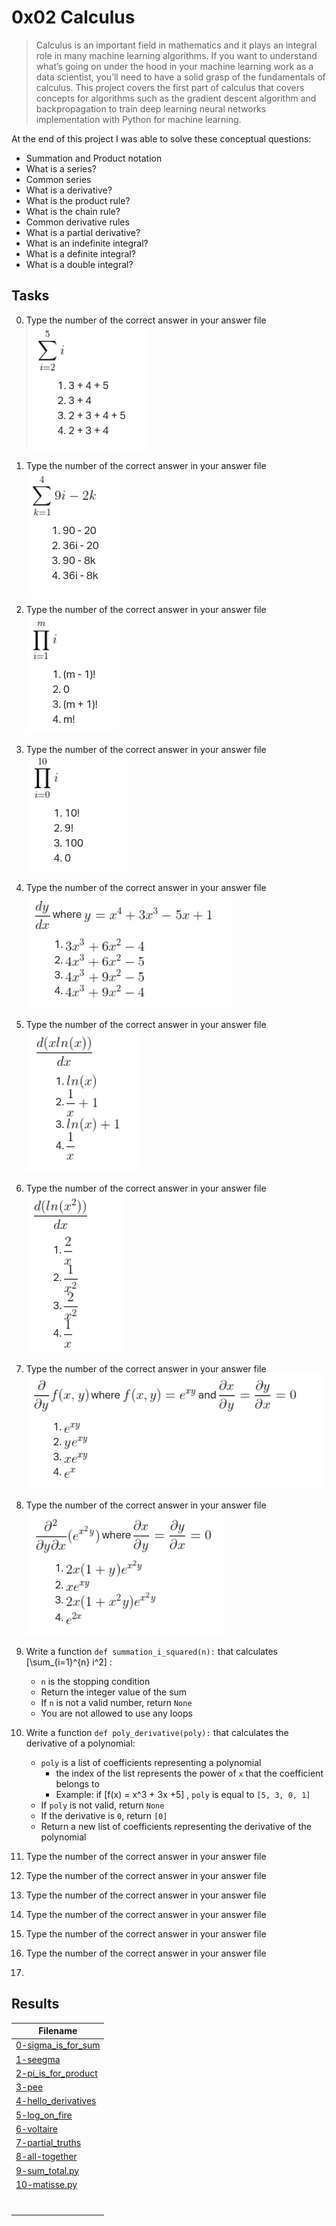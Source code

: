 # 0x02 Calculus

> Calculus is an important field in mathematics and it plays an integral role in many machine learning algorithms. If you want to understand what’s going on under the hood in your machine learning work as a data scientist, you’ll need to have a solid grasp of the fundamentals of calculus. This project covers the first part of calculus that covers concepts for algorithms such as the gradient descent algorithm and backpropagation to train deep learning neural networks implementation with Python for machine learning.

At the end of this project I was able to solve these conceptual questions:

* Summation and Product notation
* What is a series?
* Common series
* What is a derivative?
* What is the product rule?
* What is the chain rule?
* Common derivative rules
* What is a partial derivative?
* What is an indefinite integral?
* What is a definite integral?
* What is a double integral?

## Tasks

0. Type the number of the correct answer in your answer file
    ![Task 0](https://raw.githubusercontent.com/jhonaRiver/holbertonschool-machine_learning/master/math/0x02-calculus/img/task0.png)

1. Type the number of the correct answer in your answer file
    ![Task 1](https://raw.githubusercontent.com/jhonaRiver/holbertonschool-machine_learning/master/math/0x02-calculus/img/task1.png)

2. Type the number of the correct answer in your answer file
    ![Task 2](https://raw.githubusercontent.com/jhonaRiver/holbertonschool-machine_learning/master/math/0x02-calculus/img/task2.png)

3. Type the number of the correct answer in your answer file
    ![Task 3](https://raw.githubusercontent.com/jhonaRiver/holbertonschool-machine_learning/master/math/0x02-calculus/img/task3.png)

4. Type the number of the correct answer in your answer file
    ![Task 4](https://raw.githubusercontent.com/jhonaRiver/holbertonschool-machine_learning/master/math/0x02-calculus/img/task4.png)

5. Type the number of the correct answer in your answer file
    ![Task 5](https://raw.githubusercontent.com/jhonaRiver/holbertonschool-machine_learning/master/math/0x02-calculus/img/task5.png)

6. Type the number of the correct answer in your answer file
    ![Task 6](https://raw.githubusercontent.com/jhonaRiver/holbertonschool-machine_learning/master/math/0x02-calculus/img/task6.png)

7. Type the number of the correct answer in your answer file
    ![Task 7](https://raw.githubusercontent.com/jhonaRiver/holbertonschool-machine_learning/master/math/0x02-calculus/img/task7.png)

8. Type the number of the correct answer in your answer file
    ![Task 8](https://raw.githubusercontent.com/jhonaRiver/holbertonschool-machine_learning/master/math/0x02-calculus/img/task8.png)

9. Write a function `def summation_i_squared(n):` that calculates [\sum_{i=1}^{n} i^2] :

    * `n` is the stopping condition
    * Return the integer value of the sum
    * If `n` is not a valid number, return `None`
    * You are not allowed to use any loops

10. Write a function `def poly_derivative(poly):` that calculates the derivative of a polynomial:

    * `poly` is a list of coefficients representing a polynomial
        * the index of the list represents the power of `x` that the coefficient belongs to
        * Example: if [f(x) = x^3 + 3x +5] , `poly` is equal to `[5, 3, 0, 1]`
    * If `poly` is not valid, return `None`
    * If the derivative is `0`, return `[0]`
    * Return a new list of coefficients representing the derivative of the polynomial

11. Type the number of the correct answer in your answer file
12. Type the number of the correct answer in your answer file
13. Type the number of the correct answer in your answer file
14. Type the number of the correct answer in your answer file
15. Type the number of the correct answer in your answer file
16. Type the number of the correct answer in your answer file
17. 

## Results

| Filename |
| ------ |
| [0-sigma_is_for_sum]()|
| [1-seegma]()|
| [2-pi_is_for_product]()|
| [3-pee]()|
| [4-hello_derivatives]()|
| [5-log_on_fire]()|
| [6-voltaire]()|
| [7-partial_truths]()|
| [8-all-together]()|
| [9-sum_total.py]()|
| [10-matisse.py]()|
| []()|
| []()|
| []()|
| []()|
| []()|
| []()|
| []()|
